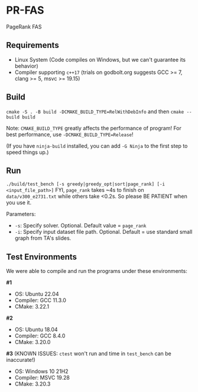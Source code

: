 # PR-FAS
PageRank FAS

## Requirements
- Linux System (Code compiles on Windows, but we can't guarantee its behavior)
- Compiler supporting `c++17` (trials on godbolt.org suggests GCC >= 7, clang >= 5, msvc >= 19.15)

## Build
`cmake -S . -B build -DCMAKE_BUILD_TYPE=RelWithDebInfo` and then `cmake --build build`

Note: `CMAKE_BUILD_TYPE` greatly affects the performance of program! For best performance, use `-DCMAKE_BUILD_TYPE=Release`!

(If you have `ninja-build` installed, you can add `-G Ninja` to the first step to speed things up.)

## Run
`./build/test_bench [-s greedy|greedy_opt|sort|page_rank] [-i <input_file_path>]`
FYI, `page_rank` takes ~4s to finish on `data/v300_e2731.txt` while others take <0.2s. So please BE PATIENT when you use it.

Parameters:
- `-s`: Specify solver. Optional. Default value = `page_rank`
- `-i`: Specify input dataset file path. Optional. Default = use standard small graph from TA's slides.

## Test Environments
We were able to compile and run the programs under these environments:

**#1**
- OS: Ubuntu 22.04
- Compiler: GCC 11.3.0
- CMake: 3.22.1

**#2**
- OS: Ubuntu 18.04
- Compiler: GCC 8.4.0
- CMake: 3.20.0

**#3** (KNOWN ISSUES: `ctest` won't run and time in `test_bench` can be inaccurate!)
- OS: Windows 10 21H2
- Compiler: MSVC 19.28
- CMake: 3.20.3